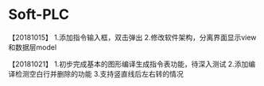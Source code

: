 # Soft-PLC
【20181015】
1.添加指令输入框，双击弹出
2.修改软件架构，分离界面显示view和数据层model


【20181021】
1.初步完成基本的图形编译生成指令表功能，待深入测试
2.添加编译检测空白行并删除的功能
3.支持竖直线后左右转的情况